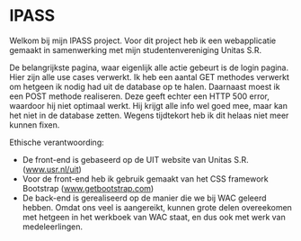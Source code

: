 # IPASS

Welkom bij mijn IPASS project. Voor dit project heb ik een webapplicatie gemaakt in samenwerking met mijn studentenvereniging Unitas S.R.

De belangrijkste pagina, waar eigenlijk alle actie gebeurt is de login pagina. Hier zijn alle use cases verwerkt. Ik heb een aantal GET methodes verwerkt om hetgeen ik nodig had uit de database op te halen. Daarnaast moest ik een POST methode realiseren. Deze geeft echter een HTTP 500 error, waardoor hij niet optimaal werkt. Hij krijgt alle info wel goed mee, maar kan het niet in de database zetten.
Wegens tijdtekort heb ik dit helaas niet meer kunnen fixen.

Ethische verantwoording:
- De front-end is gebaseerd op de UIT website van Unitas S.R. (www.usr.nl/uit)
- Voor de front-end heb ik gebruik gemaakt van het CSS framework Bootstrap (www.getbootstrap.com)
- De back-end is gerealiseerd op de manier die we bij WAC geleerd hebben. Omdat ons veel is aangereikt, kunnen grote delen overeekomen met hetgeen in het werkboek van WAC staat, en dus ook met werk van medeleerlingen.
